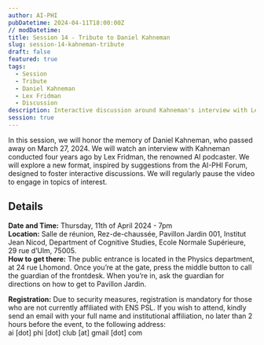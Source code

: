```yaml
---
author: AI-PHI
pubDatetime: 2024-04-11T18:00:00Z
// modDatetime:
title: Session 14 - Tribute to Daniel Kahneman
slug: session-14-kahneman-tribute
draft: false
featured: true
tags:
  - Session
  - Tribute
  - Daniel Kahneman
  - Lex Fridman
  - Discussion
description: Interactive discussion around Kahneman's interview with Lex Fridman
session: true
---
```


In this session, we will honor the memory of Daniel Kahneman, who passed away on March 27, 2024. We will watch an interview with Kahneman conducted four years ago by Lex Fridman, the renowned AI podcaster. We will explore a new format, inspired by suggestions from the AI-PHI Forum, designed to foster interactive discussions. We will regularly pause the video to engage in topics of interest.

## Details

**Date and Time:** Thursday, 11th of April 2024 - 7pm  
**Location:** Salle de réunion, Rez-de-chaussée, Pavillon Jardin 001, Institut Jean Nicod, Department of Cognitive Studies, Ecole Normale Supérieure, 29 rue d’Ulm, 75005.  
**How to get there:** The public entrance is located in the Physics department, at 24 rue Lhomond. Once you’re at the gate, press the middle button to call the guardian of the frontdesk. When you’re in, ask the guardian for directions on how to get to Pavillon Jardin.

**Registration:** Due to security measures, registration is mandatory for those who are not currently affiliated with ENS PSL. If you wish to attend, kindly send an email with your full name and institutional affiliation, no later than 2 hours before the event, to the following address:  
ai [dot] phi [dot] club [at] gmail [dot] com
